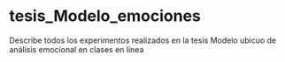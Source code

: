 # tesis_Modelo_emociones
Describe todos los experimentos realizados en la tesis Modelo ubicuo de análisis emocional en clases en línea
